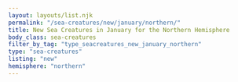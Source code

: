 ```yaml
---
layout: layouts/list.njk
permalink: "/sea-creatures/new/january/northern/"
title: New Sea Creatures in January for the Northern Hemisphere
body_class: sea-creatures
filter_by_tag: "type_seacreatures_new_january_northern"
type: "sea-creatures"
listing: "new"
hemisphere: "northern"
---
```


